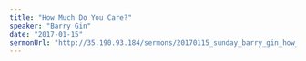 ```yaml
---
title: "How Much Do You Care?"
speaker: "Barry Gin"
date: "2017-01-15"
sermonUrl: "http://35.190.93.184/sermons/20170115_sunday_barry_gin_how_much_do_you_care.mp3"
---
```

